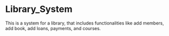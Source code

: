 # Library_System
This is a system for a library, that includes functionalities like add members, add book, add loans, payments, and courses. 
